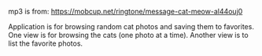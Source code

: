  mp3 is from: https://mobcup.net/ringtone/message-cat-meow-al44ouj0

 Application is for browsing random cat photos and saving them to favorites. 
 One view is for browsing the cats (one photo at a time). Another view is to list the favorite photos.
